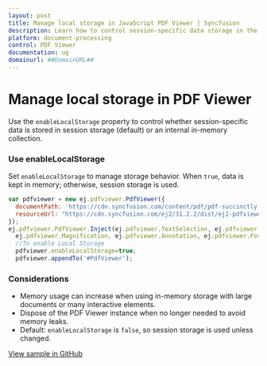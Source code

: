 ```yaml
---
layout: post
title: Manage local storage in JavaScript PDF Viewer | Syncfusion
description: Learn how to control session-specific data storage in the JavaScript PDF Viewer using the enableLocalStorage property.
platform: document-processing
control: PDF Viewer
documentation: ug
domainurl: ##DomainURL##
---
```


# Manage local storage in PDF Viewer

Use the `enableLocalStorage` property to control whether session-specific data is stored in session storage (default) or an internal in-memory collection.

### Use enableLocalStorage

Set `enableLocalStorage` to manage storage behavior. When `true`, data is kept in memory; otherwise, session storage is used.

```js
var pdfviewer = new ej.pdfviewer.PdfViewer({
  documentPath: 'https://cdn.syncfusion.com/content/pdf/pdf-succinctly.pdf',
  resourceUrl: "https://cdn.syncfusion.com/ej2/31.2.2/dist/ej2-pdfviewer-lib",
});
ej.pdfviewer.PdfViewer.Inject(ej.pdfviewer.TextSelection, ej.pdfviewer.TextSearch, ej.pdfviewer.Print, ej.pdfviewer.Navigation, ej.pdfviewer.Toolbar,
  ej.pdfviewer.Magnification, ej.pdfviewer.Annotation, ej.pdfviewer.FormDesigner, ej.pdfviewer.FormFields, ej.pdfviewer.PageOrganizer);
  //To enable Local Storage
  pdfviewer.enableLocalStorage=true;
  pdfviewer.appendTo('#PdfViewer');
```

### Considerations

- Memory usage can increase when using in-memory storage with large documents or many interactive elements.
- Dispose of the PDF Viewer instance when no longer needed to avoid memory leaks.
- Default: `enableLocalStorage` is `false`, so session storage is used unless changed.

[View sample in GitHub](https://github.com/SyncfusionExamples/javascript-pdf-viewer-examples/tree/master/How%20to)